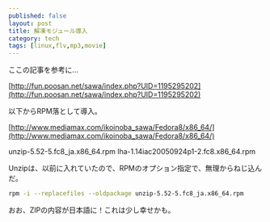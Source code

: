 ```yaml
---
published: false
layout: post
title: 解凍モジュール導入
category: tech
tags: [linux,flv,mp3,movie]
---
```


ここの記事を参考に…

[http://fun.poosan.net/sawa/index.php?UID=1195295202](http://fun.poosan.net/sawa/index.php?UID=1195295202)

以下からRPM落として導入。

[http://www.mediamax.com/ikoinoba_sawa/Fedora8/x86_64/](http://www.mediamax.com/ikoinoba_sawa/Fedora8/x86_64/)

unzip-5.52-5.fc8_ja.x86_64.rpm
lha-1.14iac20050924p1-2.fc8.x86_64.rpm

Unzipは、以前に入れていたので、RPMのオプション指定で、無理からねじ込んだ。

```bash
rpm -i --replacefiles --oldpackage unzip-5.52-5.fc8_ja.x86_64.rpm
```

おお、ZIPの内容が日本語に！これは少し幸せかも。
